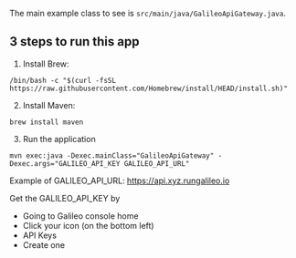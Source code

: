 The main example class to see is `src/main/java/GalileoApiGateway.java`.

## 3 steps to run this app

1. Install Brew:
```
/bin/bash -c "$(curl -fsSL https://raw.githubusercontent.com/Homebrew/install/HEAD/install.sh)"
```

2. Install Maven:
```
brew install maven
```

3. Run the application
```
mvn exec:java -Dexec.mainClass="GalileoApiGateway" -Dexec.args="GALILEO_API_KEY GALILEO_API_URL"
```

Example of GALILEO_API_URL: https://api.xyz.rungalileo.io

Get the GALILEO_API_KEY by 
- Going to Galileo console home
- Click your icon (on the bottom left)
- API Keys
- Create one

